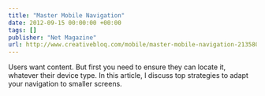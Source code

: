```yaml
---
title: "Master Mobile Navigation"
date: 2012-09-15 00:00:00 +00:00
tags: []
publisher: "Net Magazine"
url: http://www.creativebloq.com/mobile/master-mobile-navigation-2135807
---
```


Users want content. But first you need to ensure they can locate it, whatever their device type. In this article, I discuss top strategies to adapt your navigation to smaller screens.
